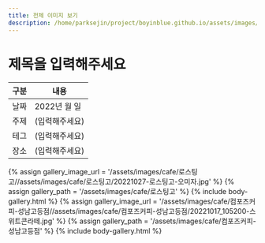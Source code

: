 ```yaml
---
title: 전체 이미지 보기
description: /home/parksejin/project/boyinblue.github.io/assets/images/cafe
---
```



제목을 입력해주세요
===


|구분|내용|
|---|---|
|날짜|2022년 월 일|
|주제|(입력해주세요)|
|테그|(입력해주세요)|
|장소|(입력해주세요)|


{% assign gallery_image_url = '/assets/images/cafe/로스팅고//assets/images/cafe/로스팅고/20221027-로스팅고-오미자.jpg' %}
{% assign gallery_path = '/assets/images/cafe/로스팅고' %}
{% include body-gallery.html %}
{% assign gallery_image_url = '/assets/images/cafe/컴포즈커피-성남고등점//assets/images/cafe/컴포즈커피-성남고등점/20221017_105200-스위트콘라떼.jpg' %}
{% assign gallery_path = '/assets/images/cafe/컴포즈커피-성남고등점' %}
{% include body-gallery.html %}
